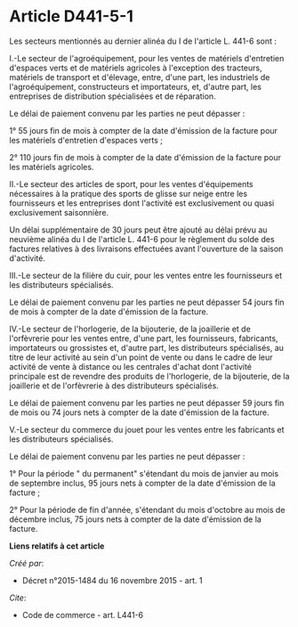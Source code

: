 # Article D441-5-1

Les secteurs mentionnés au dernier alinéa du I de l'article L. 441-6 sont : 

I.-Le secteur de l'agroéquipement, pour les ventes de matériels d'entretien d'espaces verts et de matériels agricoles à
l'exception des tracteurs, matériels de transport et d'élevage, entre, d'une part, les industriels de l'agroéquipement,
constructeurs et importateurs, et, d'autre part, les entreprises de distribution spécialisées et de réparation. 

Le délai de paiement convenu par les parties ne peut dépasser : 

1° 55 jours fin de mois à compter de la date d'émission de la facture pour les matériels d'entretien d'espaces verts ; 

2° 110 jours fin de mois à compter de la date d'émission de la facture pour les matériels agricoles. 

II.-Le secteur des articles de sport, pour les ventes d'équipements nécessaires à la pratique des sports de glisse sur neige
entre les fournisseurs et les entreprises dont l'activité est exclusivement ou quasi exclusivement saisonnière. 

Un délai supplémentaire de 30 jours peut être ajouté au délai prévu au neuvième alinéa du I de l'article L. 441-6 pour le
règlement du solde des factures relatives à des livraisons effectuées avant l'ouverture de la saison d'activité. 

III.-Le secteur de la filière du cuir, pour les ventes entre les fournisseurs et les distributeurs spécialisés. 

Le délai de paiement convenu par les parties ne peut dépasser 54 jours fin de mois à compter de la date d'émission de la
facture. 

IV.-Le secteur de l'horlogerie, de la bijouterie, de la joaillerie et de l'orfèvrerie pour les ventes entre, d'une part, les
fournisseurs, fabricants, importateurs ou grossistes et, d'autre part, les distributeurs spécialisés, au titre de leur
activité au sein d'un point de vente ou dans le cadre de leur activité de vente à distance ou les centrales d'achat dont
l'activité principale est de revendre des produits de l'horlogerie, de la bijouterie, de la joaillerie et de l'orfèvrerie à
des distributeurs spécialisés. 

Le délai de paiement convenu par les parties ne peut dépasser 59 jours fin de mois ou 74 jours nets à compter de la date
d'émission de la facture. 

V.-Le secteur du commerce du jouet pour les ventes entre les fabricants et les distributeurs spécialisés. 

Le délai de paiement convenu par les parties ne peut dépasser : 

1° Pour la période  "  du permanent" s'étendant du mois de janvier au mois de septembre inclus, 95 jours nets à compter de la
date d'émission de la facture ;

2° Pour la période de fin d'année, s'étendant du mois d'octobre au mois de décembre inclus, 75 jours nets à compter de la
date d'émission de la facture.

**Liens relatifs à cet article**

_Créé par_:

  - Décret n°2015-1484 du 16 novembre 2015 - art. 1

_Cite_:

  - Code de commerce - art. L441-6
